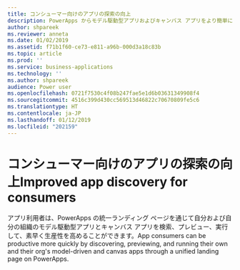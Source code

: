 ```yaml
---
title: コンシューマー向けのアプリの探索の向上
description: PowerApps からモデル駆動型アプリおよびキャンバス アプリをより簡単に検索および実行できます。
author: shpareek
ms.reviewer: anneta
ms.date: 01/02/2019
ms.assetid: f71b1f60-ce73-e811-a96b-000d3a18c83b
ms.topic: article
ms.prod: ''
ms.service: business-applications
ms.technology: ''
ms.author: shpareek
audience: Power user
ms.openlocfilehash: 0721f7530c4f08b247fae5e1d6b03631349908f4
ms.sourcegitcommit: 4516c399d430cc569513d46822c70670809fe5c6
ms.translationtype: HT
ms.contentlocale: ja-JP
ms.lasthandoff: 01/12/2019
ms.locfileid: "202159"
---
```

# <a name="improved-app-discovery-for-consumers"></a><span data-ttu-id="7344d-103">コンシューマー向けのアプリの探索の向上</span><span class="sxs-lookup"><span data-stu-id="7344d-103">Improved app discovery for consumers</span></span>




<span data-ttu-id="7344d-104">アプリ利用者は、PowerApps の統一ランディング ページを通じて自分および自分の組織のモデル駆動型アプリとキャンバス アプリを検索、プレビュー、実行して、素早く生産性を高めることができます。</span><span class="sxs-lookup"><span data-stu-id="7344d-104">App consumers can be productive more quickly by discovering, previewing, and running their own and their org's model-driven and canvas apps through a unified landing page on PowerApps.</span></span>
